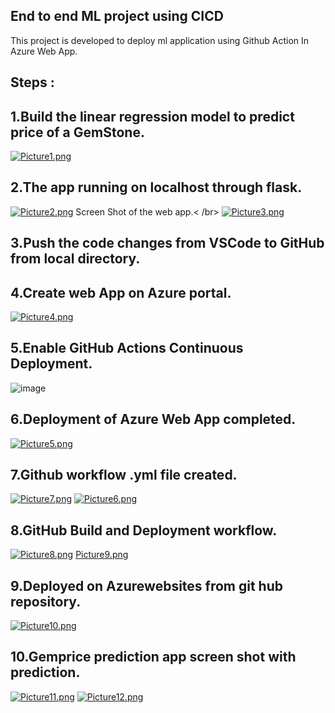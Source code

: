## End to end ML project using CICD 
This project is developed to deploy ml application using Github Action In Azure Web App.
## Steps : 
## 1.Build the linear regression model to predict price of a GemStone.
[![Picture1.png](https://i.postimg.cc/WbJ0ZMyV/Picture1.png)](https://postimg.cc/jLtW0JK3)
## 2.The app running on localhost through flask.
[![Picture2.png](https://i.postimg.cc/mZSg5hF9/Picture2.png)](https://postimg.cc/JtG8yrx7)
Screen Shot of the web app.< /br>
[![Picture3.png](https://i.postimg.cc/Gp0R21yr/Picture3.png)](https://postimg.cc/75Ndsd9Q)
## 3.Push the code changes from VSCode to GitHub from local directory.
## 4.Create web App on Azure portal.
[![Picture4.png](https://i.postimg.cc/PfBnKjSD/Picture4.png)](https://postimg.cc/yWXGYw46)
## 5.Enable GitHub Actions Continuous Deployment.
![image](https://github.com/palkast/mlregression/assets/142919764/00b83aaf-ac0c-43d5-a933-e2b77ef981da)
## 6.Deployment of Azure Web App completed.
[![Picture5.png](https://i.postimg.cc/Pq3557TM/Picture5.png)](https://postimg.cc/3yGTLnyy)
## 7.Github workflow .yml file created.
[![Picture7.png](https://i.postimg.cc/fyrwwSsT/Picture7.png)](https://postimg.cc/5Q8cg0jZ)
[![Picture6.png](https://i.postimg.cc/ncpbNktV/Picture6.png)](https://postimg.cc/yWQbZ0d2)
## 8.GitHub Build and Deployment workflow.
[![Picture8.png](https://i.postimg.cc/tTgQYR21/Picture8.png)](https://postimg.cc/d7gSfFMv)
[Picture9.png](https://postimg.cc/N2kJLrKf)
## 9.Deployed on Azurewebsites from git hub repository.
[![Picture10.png](https://i.postimg.cc/8Pm2Br9F/Picture10.png)](https://postimg.cc/rKzZqz8c)
## 10.Gemprice prediction app screen shot with prediction.
[![Picture11.png](https://i.postimg.cc/C5m4dYrK/Picture11.png)](https://postimg.cc/5QQzRcVc)
[![Picture12.png](https://i.postimg.cc/Hsv2gY7Z/Picture12.png)](https://postimg.cc/KRLL7yfB)





